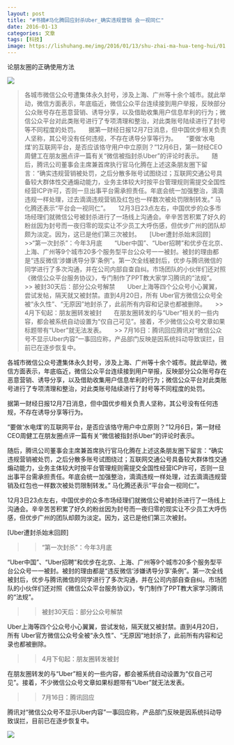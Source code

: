 ```yaml
---
layout: post
title: "#书摘#马化腾回应封杀Uber_确实违规营销 会一视同仁"
date: 2016-01-13
categories: 文章
tags: [科技]
image: https://lishuhang.me/img/2016/01/13/shu-zhai-ma-hua-teng-hui/01.jpg
---
```


论朋友圈的正确使用方法

![](http://mmbiz.qpic.cn/mmbiz/AdRKyBVLoHKkJ1g7DSfGlH6ceQ9iaN5RhWHIMmI1LN0w1iaNzMXOK9m8Eyp8WAlyJr8zE3tnOft8nGgcNuk67NkQ/0?wx_fmt=gif)

> 各城市微信公众号遭集体永久封号，涉及上海、广州等十余个城市。就此举动，微信方面表示，年底临近，微信公众平台连续接到用户举报，反映部分公众账号存在恶意营销、诱导分享，以及借助收集用户信息牟利的行为；微信公众平台对此类账号进行了专项清理和整治，对此类账号陆续进行了封号等不同程度的处罚。　　据第一财经日报12月7日消息，但中国优步相关负责人坚称，其公号没有任何违规，不存在诱导分享等行为。　　“要做‘水电煤’的互联网平台，是否应该恪守用户中立原则？”12月6日，第一财经CEO周健工在朋友圈点评一篇有关“微信被指封杀Uber”的评论时表示。　　随后，腾讯公司董事会主席兼首席执行官马化腾在上述这条朋友圈下留言：“确实违规营销被处罚，之后分散多账号试图绕过；互联网交通公号具备较大群体性交通煽动能力，业务主体较大时按平台管理规则需提交全国性经营ICP许可，否则一旦出事平台需承担责任。年底会统一加强整治，滴滴违规一样处理，过去滴滴违规营销及红包也一样数次被处罚限制转发。” 马化腾还表示“平台会一视同仁”。　　12月3日23点左右，中国优步的众多市场经理们就微信公号被封杀进行了一场线上沟通会。辛辛苦苦积累了好久的粉丝因为封号而一夜归零的现实让不少员工大呼伤感，但优步广州的团队却颇为淡定。因为，这已是他们第三次被封。　　[Uber遭封杀始末回顾]　　>>“第一次封杀”：今年3月底　　“Uber中国”、“Uber招聘”和优步在北京、上海、广州等9个城市20多个服务型平台公众号一一被封。被封的理由都是“违反微信‘涉嫌诱导分享’条例”。第一次全线被封后，优步与腾讯微信的同学进行了多次沟通，并在公司内部自查自纠。市场团队的小伙伴们还对照《微信公众平台服务协议》，专门制作了PPT教大家学习腾讯的“法规”。　　>> 被封30天后：部分公众号解禁　　Uber上海等四个公众号小心翼翼，尝试发帖，隔天就又被封禁。直到4月20日，所有 Uber官方微信公众号全被“永久性”、“无原因”地封杀了，此前所有内容和记录也都被删除。　　>> 4月下旬起：朋友圈转发被封　　在朋友圈转发的与“Uber”相关的一些内容，都会被系统自动设置为“仅自己可见”。接着，不少微信公众号文章如果标题带有“Uber”就无法发表。　　>> 7月16日：腾讯回应腾讯对“微信公众号不显示Uber内容”一事回应称，产品部门反映是因系统抖动导致误拦，目前已在逐步恢复中。

各城市微信公众号遭集体永久封号，涉及上海、广州等十余个城市。就此举动，微信方面表示，年底临近，微信公众平台连续接到用户举报，反映部分公众账号存在恶意营销、诱导分享，以及借助收集用户信息牟利的行为；微信公众平台对此类账号进行了专项清理和整治，对此类账号陆续进行了封号等不同程度的处罚。

据第一财经日报12月7日消息，但中国优步相关负责人坚称，其公号没有任何违规，不存在诱导分享等行为。

“要做‘水电煤’的互联网平台，是否应该恪守用户中立原则？”12月6日，第一财经CEO周健工在朋友圈点评一篇有关“微信被指封杀Uber”的评论时表示。

随后，腾讯公司董事会主席兼首席执行官马化腾在上述这条朋友圈下留言：“确实违规营销被处罚，之后分散多账号试图绕过；互联网交通公号具备较大群体性交通煽动能力，业务主体较大时按平台管理规则需提交全国性经营ICP许可，否则一旦出事平台需承担责任。年底会统一加强整治，滴滴违规一样处理，过去滴滴违规营销及红包也一样数次被处罚限制转发。” 马化腾还表示“平台会一视同仁”。

12月3日23点左右，中国优步的众多市场经理们就微信公号被封杀进行了一场线上沟通会。辛辛苦苦积累了好久的粉丝因为封号而一夜归零的现实让不少员工大呼伤感，但优步广州的团队却颇为淡定。因为，这已是他们第三次被封。

[Uber遭封杀始末回顾]

>>“第一次封杀”：今年3月底

“Uber中国”、“Uber招聘”和优步在北京、上海、广州等9个城市20多个服务型平台公众号一一被封。被封的理由都是“违反微信‘涉嫌诱导分享’条例”。第一次全线被封后，优步与腾讯微信的同学进行了多次沟通，并在公司内部自查自纠。市场团队的小伙伴们还对照《微信公众平台服务协议》，专门制作了PPT教大家学习腾讯的“法规”。

>> 被封30天后：部分公众号解禁

Uber上海等四个公众号小心翼翼，尝试发帖，隔天就又被封禁。直到4月20日，所有 Uber官方微信公众号全被“永久性”、“无原因”地封杀了，此前所有内容和记录也都被删除。

>> 4月下旬起：朋友圈转发被封

在朋友圈转发的与“Uber”相关的一些内容，都会被系统自动设置为“仅自己可见”。接着，不少微信公众号文章如果标题带有“Uber”就无法发表。

>> 7月16日：腾讯回应

腾讯对“微信公众号不显示Uber内容”一事回应称，产品部门反映是因系统抖动导致误拦，目前已在逐步恢复中。

![](https://lishuhang.me/img/2016/01/13/shu-zhai-ma-hua-teng-hui/01.jpg)